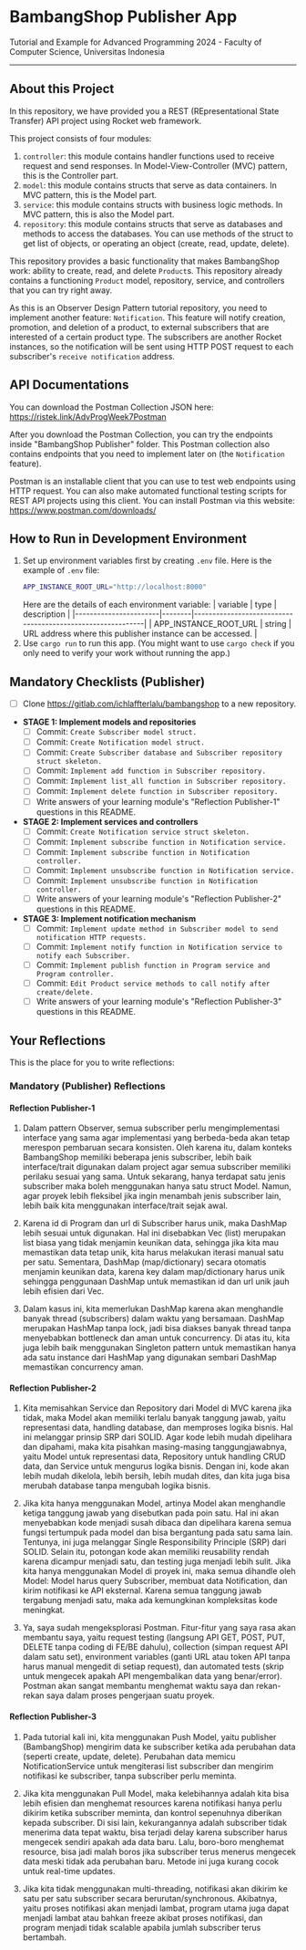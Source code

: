 # BambangShop Publisher App
Tutorial and Example for Advanced Programming 2024 - Faculty of Computer Science, Universitas Indonesia

---

## About this Project
In this repository, we have provided you a REST (REpresentational State Transfer) API project using Rocket web framework.

This project consists of four modules:
1.  `controller`: this module contains handler functions used to receive request and send responses.
    In Model-View-Controller (MVC) pattern, this is the Controller part.
2.  `model`: this module contains structs that serve as data containers.
    In MVC pattern, this is the Model part.
3.  `service`: this module contains structs with business logic methods.
    In MVC pattern, this is also the Model part.
4.  `repository`: this module contains structs that serve as databases and methods to access the databases.
    You can use methods of the struct to get list of objects, or operating an object (create, read, update, delete).

This repository provides a basic functionality that makes BambangShop work: ability to create, read, and delete `Product`s.
This repository already contains a functioning `Product` model, repository, service, and controllers that you can try right away.

As this is an Observer Design Pattern tutorial repository, you need to implement another feature: `Notification`.
This feature will notify creation, promotion, and deletion of a product, to external subscribers that are interested of a certain product type.
The subscribers are another Rocket instances, so the notification will be sent using HTTP POST request to each subscriber's `receive notification` address.

## API Documentations

You can download the Postman Collection JSON here: https://ristek.link/AdvProgWeek7Postman

After you download the Postman Collection, you can try the endpoints inside "BambangShop Publisher" folder.
This Postman collection also contains endpoints that you need to implement later on (the `Notification` feature).

Postman is an installable client that you can use to test web endpoints using HTTP request.
You can also make automated functional testing scripts for REST API projects using this client.
You can install Postman via this website: https://www.postman.com/downloads/

## How to Run in Development Environment
1.  Set up environment variables first by creating `.env` file.
    Here is the example of `.env` file:
    ```bash
    APP_INSTANCE_ROOT_URL="http://localhost:8000"
    ```
    Here are the details of each environment variable:
    | variable              | type   | description                                                |
    |-----------------------|--------|------------------------------------------------------------|
    | APP_INSTANCE_ROOT_URL | string | URL address where this publisher instance can be accessed. |
2.  Use `cargo run` to run this app.
    (You might want to use `cargo check` if you only need to verify your work without running the app.)

## Mandatory Checklists (Publisher)
-   [ ] Clone https://gitlab.com/ichlaffterlalu/bambangshop to a new repository.
-   **STAGE 1: Implement models and repositories**
    -   [ ] Commit: `Create Subscriber model struct.`
    -   [ ] Commit: `Create Notification model struct.`
    -   [ ] Commit: `Create Subscriber database and Subscriber repository struct skeleton.`
    -   [ ] Commit: `Implement add function in Subscriber repository.`
    -   [ ] Commit: `Implement list_all function in Subscriber repository.`
    -   [ ] Commit: `Implement delete function in Subscriber repository.`
    -   [ ] Write answers of your learning module's "Reflection Publisher-1" questions in this README.
-   **STAGE 2: Implement services and controllers**
    -   [ ] Commit: `Create Notification service struct skeleton.`
    -   [ ] Commit: `Implement subscribe function in Notification service.`
    -   [ ] Commit: `Implement subscribe function in Notification controller.`
    -   [ ] Commit: `Implement unsubscribe function in Notification service.`
    -   [ ] Commit: `Implement unsubscribe function in Notification controller.`
    -   [ ] Write answers of your learning module's "Reflection Publisher-2" questions in this README.
-   **STAGE 3: Implement notification mechanism**
    -   [ ] Commit: `Implement update method in Subscriber model to send notification HTTP requests.`
    -   [ ] Commit: `Implement notify function in Notification service to notify each Subscriber.`
    -   [ ] Commit: `Implement publish function in Program service and Program controller.`
    -   [ ] Commit: `Edit Product service methods to call notify after create/delete.`
    -   [ ] Write answers of your learning module's "Reflection Publisher-3" questions in this README.

## Your Reflections
This is the place for you to write reflections:

### Mandatory (Publisher) Reflections

#### Reflection Publisher-1
1. Dalam pattern Observer, semua subscriber perlu mengimplementasi interface yang sama agar implementasi yang berbeda-beda akan tetap merespon pembaruan secara konsisten. Oleh karena itu, dalam konteks BambangShop memiliki beberapa jenis subscriber, lebih baik interface/trait digunakan dalam project agar semua subscriber memiliki perilaku sesuai yang sama. Untuk sekarang, hanya terdapat satu jenis subscriber maka boleh menggunakan hanya satu struct Model. Namun, agar proyek lebih fleksibel jika ingin menambah jenis subscriber lain, lebih baik kita menggunakan interface/trait sejak awal.

2. Karena id di Program dan url di Subscriber harus unik, maka DashMap lebih sesuai untuk digunakan. Hal ini disebabkan Vec (list) merupakan list biasa yang tidak menjamin keunikan data, sehingga jika kita mau memastikan data tetap unik, kita harus melakukan iterasi manual satu per satu. Sementara, DashMap (map/dictionary) secara otomatis menjamin keunikan data, karena key dalam map/dictionary harus unik sehingga penggunaan DashMap untuk memastikan id dan url unik jauh lebih efisien dari Vec. 

3. Dalam kasus ini, kita memerlukan DashMap karena akan menghandle banyak thread (subscribers) dalam waktu yang bersamaan. DashMap merupakan HashMap tanpa lock, jadi bisa diakses banyak thread tanpa menyebabkan bottleneck dan aman untuk concurrency. Di atas itu, kita juga lebih baik menggunakan Singleton pattern untuk memastikan hanya ada satu instance dari HashMap yang digunakan sembari DashMap memastikan concurrency aman.

#### Reflection Publisher-2
1. Kita memisahkan Service dan Repository dari Model di MVC karena jika tidak, maka Model akan memiliki terlalu banyak tanggung jawab, yaitu representasi data, handling database, dan memproses logika bisnis. Hal ini melanggar prinsip SRP dari SOLID. Agar kode lebih mudah dipelihara dan dipahami, maka kita pisahkan masing-masing tanggungjawabnya, yaitu Model untuk representasi data, Repository untuk handling CRUD data, dan Service untuk mengurus logika bisnis. Dengan ini, kode akan lebih mudah dikelola, lebih bersih, lebih mudah dites, dan kita juga bisa merubah database tanpa mengubah logika bisnis.

2. Jika kita hanya menggunakan Model, artinya Model akan menghandle ketiga tanggung jawab yang disebutkan pada poin satu. Hal ini akan menyebabkan kode menjadi susah dibaca dan dipelihara karena semua fungsi tertumpuk pada model dan bisa bergantung pada satu sama lain. Tentunya, ini juga melanggar Single Responsibility Principle (SRP) dari SOLID. Selain itu, potongan kode akan memiliki reusability rendah karena dicampur menjadi satu, dan testing juga menjadi lebih sulit. Jika kita hanya menggunakan Model di proyek ini, maka semua dihandle oleh Model: Model harus query Subscriber, membuat data Notification, dan kirim notifikasi ke API eksternal. Karena semua tanggung jawab tergabung menjadi satu, maka ada kemungkinan kompleksitas kode meningkat.

3. Ya, saya sudah mengeksplorasi Postman. Fitur-fitur yang saya rasa akan membantu saya, yaitu request testing (langsung API GET, POST, PUT, DELETE tanpa coding di FE/BE dahulu), collection (simpan request API dalam satu set), environment variables (ganti URL atau token API tanpa harus manual mengedit di setiap request), dan automated tests (skrip untuk mengecek apakah API mengembalikan data yang benar/error). Postman akan sangat membantu menghemat waktu saya dan rekan-rekan saya dalam proses pengerjaan suatu proyek.

#### Reflection Publisher-3
1. Pada tutorial kali ini, kita menggunakan Push Model, yaitu publisher (BambangShop) mengirim data ke subscriber ketika ada perubahan data (seperti create, update, delete). Perubahan data memicu NotificationService untuk mengiterasi list subscriber dan mengirim notifikasi ke subscriber, tanpa subscriber perlu meminta.

2. Jika kita menggunakan Pull Model, maka kelebihannya adalah kita bisa lebih efisien dan menghemat resources karena notifikasi hanya perlu dikirim ketika subscriber meminta, dan kontrol sepenuhnya diberikan kepada subscriber. Di sisi lain, kekurangannya adalah subscriber tidak menerima data tepat waktu, bisa terjadi delay karena subscriber harus mengecek sendiri apakah ada data baru. Lalu, boro-boro menghemat resource, bisa jadi malah boros jika subscriber terus menerus mengecek data meski tidak ada perubahan baru. Metode ini juga kurang cocok untuk real-time updates.

3. Jika kita tidak menggunakan multi-threading, notifikasi akan dikirim ke satu per satu subscriber secara berurutan/synchronous. Akibatnya, yaitu proses notifikasi akan menjadi lambat, program utama juga dapat menjadi lambat atau bahkan freeze akibat proses notifikasi, dan program menjadi tidak scalable apabila jumlah subscriber terus bertambah.
